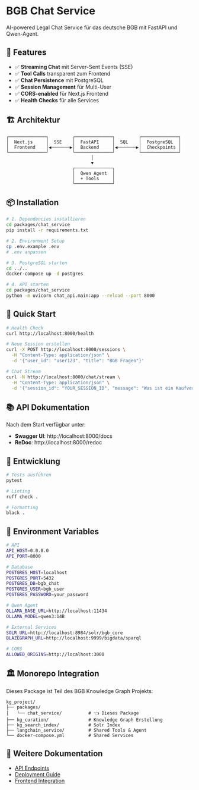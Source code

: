 # BGB Chat Service

AI-powered Legal Chat Service für das deutsche BGB mit FastAPI und Qwen-Agent.

## 🎯 Features

- ✅ **Streaming Chat** mit Server-Sent Events (SSE)
- ✅ **Tool Calls** transparent zum Frontend
- ✅ **Chat Persistence** mit PostgreSQL
- ✅ **Session Management** für Multi-User
- ✅ **CORS-enabled** für Next.js Frontend
- ✅ **Health Checks** für alle Services

## 🏗️ Architektur

```
┌──────────────┐         ┌──────────────┐         ┌──────────────┐
│  Next.js     │  SSE    │  FastAPI     │  SQL    │  PostgreSQL  │
│  Frontend    │◀───────▶│  Backend     │◀───────▶│  Checkpoints │
└──────────────┘         └──────────────┘         └──────────────┘
                                │
                                ▼
                         ┌──────────────┐
                         │  Qwen Agent  │
                         │  + Tools     │
                         └──────────────┘
```

## 📦 Installation

```bash
# 1. Dependencies installieren
cd packages/chat_service
pip install -r requirements.txt

# 2. Environment Setup
cp .env.example .env
# .env anpassen

# 3. PostgreSQL starten
cd ../..
docker-compose up -d postgres

# 4. API starten
cd packages/chat_service
python -m uvicorn chat_api.main:app --reload --port 8000
```

## 🚀 Quick Start

```bash
# Health Check
curl http://localhost:8000/health

# Neue Session erstellen
curl -X POST http://localhost:8000/sessions \
  -H "Content-Type: application/json" \
  -d '{"user_id": "user123", "title": "BGB Fragen"}'

# Chat Stream
curl -N http://localhost:8000/chat/stream \
  -H "Content-Type: application/json" \
  -d '{"session_id": "YOUR_SESSION_ID", "message": "Was ist ein Kaufvertrag?"}'
```

## 📚 API Dokumentation

Nach dem Start verfügbar unter:
- **Swagger UI**: http://localhost:8000/docs
- **ReDoc**: http://localhost:8000/redoc

## 🔧 Entwicklung

```bash
# Tests ausführen
pytest

# Linting
ruff check .

# Formatting
black .
```

## 📝 Environment Variables

```bash
# API
API_HOST=0.0.0.0
API_PORT=8000

# Database
POSTGRES_HOST=localhost
POSTGRES_PORT=5432
POSTGRES_DB=bgb_chat
POSTGRES_USER=bgb_user
POSTGRES_PASSWORD=your_password

# Qwen Agent
OLLAMA_BASE_URL=http://localhost:11434
OLLAMA_MODEL=qwen3:14B

# External Services
SOLR_URL=http://localhost:8984/solr/bgb_core
BLAZEGRAPH_URL=http://localhost:9999/bigdata/sparql

# CORS
ALLOWED_ORIGINS=http://localhost:3000
```

## 🏛️ Monorepo Integration

Dieses Package ist Teil des BGB Knowledge Graph Projekts:

```
kg_project/
├── packages/
│   └── chat_service/          # 👈 Dieses Package
├── kg_curation/               # Knowledge Graph Erstellung
├── kg_search_index/           # Solr Index
├── langchain_service/         # Shared Tools & Agent
└── docker-compose.yml         # Shared Services
```

## 📖 Weitere Dokumentation

- [API Endpoints](./docs/API.md)
- [Deployment Guide](./docs/DEPLOYMENT.md)
- [Frontend Integration](./docs/FRONTEND.md)

